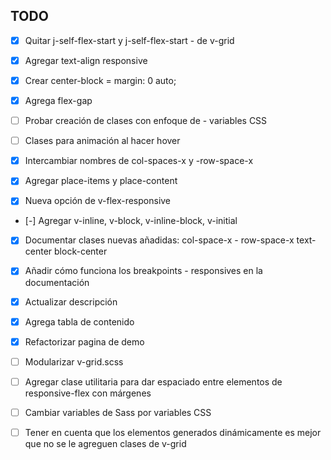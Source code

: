 ## TODO
- [x] Quitar j-self-flex-start y j-self-flex-start - de v-grid
- [x] Agregar text-align responsive
- [x] Crear center-block = margin: 0 auto;
- [x] Agrega flex-gap
- [ ] Probar creación de clases con enfoque de - variables CSS
- [ ] Clases para animación al hacer hover

- [X] Intercambiar nombres de col-spaces-x y -row-space-x
- [X] Agregar place-items y place-content
- [X] Nueva opción de v-flex-responsive
- [-] Agregar v-inline, v-block, v-inline-block, v-initial
- [x] Documentar clases nuevas añadidas: col-space-x - row-space-x text-center block-center
- [x] Añadir cómo funciona los breakpoints - responsives en la documentación
- [x] Actualizar descripción
- [x] Agrega tabla de contenido
- [x] Refactorizar pagina de demo
- [ ] Modularizar v-grid.scss

- [ ] Agregar clase utilitaria para dar espaciado entre elementos de responsive-flex con márgenes
- [ ] Cambiar variables de Sass por variables CSS

- [ ] Tener en cuenta que los elementos generados dinámicamente es mejor que no se le agreguen clases de v-grid